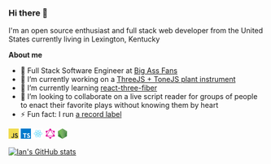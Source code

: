 ### Hi there 👋

I'm an open source enthusiast and full stack web developer from the United States currently living in Lexington, Kentucky

**About me**

- 💼 Full Stack Software Engineer at [Big Ass Fans](https://bigassfans.com)
- 🔭 I’m currently working on a [ThreeJS + ToneJS plant instrument](https://github.com/ianrios/petal)
- 🌱 I’m currently learning [react-three-fiber](https://github.com/pmndrs/react-three-fiber)
- 👯 I’m looking to collaborate on a live script reader for groups of people to enact their favorite plays without knowing them by heart
- ⚡ Fun fact: I run [a record label](https://github.com/ianrios/WRC)
<!-- - 📈 Built github-readme-stats, verlyjs and more, **50m+** hits • **31K** stars on GitHub -->

<!-- - ❤️ I love writing TypeScript, and building fun experiments on type-level -->

<!-- - 💬 Ask me about anything [here](https://github.com/anuraghazra/anuraghazra/issues) -->

<code><img height="20" alt="javascript" src="https://raw.githubusercontent.com/github/explore/80688e429a7d4ef2fca1e82350fe8e3517d3494d/topics/javascript/javascript.png"></code>
<code><img height="20" alt="typescript" src="https://raw.githubusercontent.com/github/explore/80688e429a7d4ef2fca1e82350fe8e3517d3494d/topics/typescript/typescript.png"></code>
<code><img height="20" alt="react" src="https://raw.githubusercontent.com/github/explore/80688e429a7d4ef2fca1e82350fe8e3517d3494d/topics/react/react.png"></code>
<code><img height="20" alt="graphql" src="https://raw.githubusercontent.com/github/explore/5c058a388828bb5fde0bcafd4bc867b5bb3f26f3/topics/graphql/graphql.png"></code>
<code><img height="20" alt="nodejs" src="https://raw.githubusercontent.com/github/explore/80688e429a7d4ef2fca1e82350fe8e3517d3494d/topics/nodejs/nodejs.png"></code>    


[![Ian's GitHub stats](https://github-readme-stats.vercel.app/api?username=ianrios&count_private=true&show_icons=true&theme=dark)](https://github.com/anuraghazra/github-readme-stats)

<!--
**ianrios/ianrios** is a ✨ _special_ ✨ repository because its `README.md` (this file) appears on your GitHub profile.

Here are some ideas to get you started:

- 🤔 I’m looking for help with ...
- 💬 Ask me about ...
- 📫 How to reach me: ...
- 😄 Pronouns: ...
- ⚡ Fun fact: ...
-->
